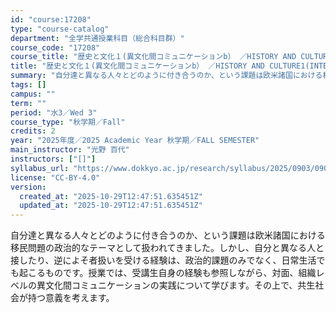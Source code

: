 ```yaml
---
id: "course:17208"
type: "course-catalog"
department: "全学共通授業科目（総合科目群）"
course_code: "17208"
course_title: "歴史と文化１(異文化間コミュニケーションb） ／HISTORY AND CULTURE1(INTERCULTURAL COMMUNICATION (B))"
title: "歴史と文化１(異文化間コミュニケーションb） ／HISTORY AND CULTURE1(INTERCULTURAL COMMUNICATION (B))"
summary: "自分達と異なる人々とどのように付き合うのか、という課題は欧米諸国における移民問題の政治的なテーマとして扱われてきました。しかし、自分と異なる人と接したり、逆によそ者扱いを受ける経験は、政治的課題のみでなく、日常生活でも起こるものです。授業で…"
tags: []
campus: ""
term: ""
period: "水3／Wed 3"
course_type: "秋学期／Fall"
credits: 2
year: "2025年度／2025 Academic Year 秋学期／FALL SEMESTER"
main_instructor: "光野 百代"
instructors: ["[]"]
syllabus_url: "https://www.dokkyo.ac.jp/research/syllabus/2025/0903/0903_17208_ja_JP.html"
license: "CC-BY-4.0"
version:
  created_at: "2025-10-29T12:47:51.635451Z"
  updated_at: "2025-10-29T12:47:51.635451Z"
---
```

自分達と異なる人々とどのように付き合うのか、という課題は欧米諸国における移民問題の政治的なテーマとして扱われてきました。しかし、自分と異なる人と接したり、逆によそ者扱いを受ける経験は、政治的課題のみでなく、日常生活でも起こるものです。授業では、受講生自身の経験も参照しながら、対面、組織レベルの異文化間コミュニケーションの実践について学びます。その上で、共生社会が持つ意義を考えます。
